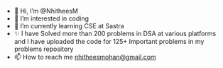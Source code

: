 - 👋 Hi, I’m @NhitheesM
- 👀 I’m interested in coding
- 🌱 I’m currently learning CSE at Sastra
- ✨ I have Solved more than 200 problems in DSA at various platforms and I have uploaded the code for 125+ Important problems in my problems repository
- 📫 How to reach me nhitheesmohan@gmail.com

<!---
NhitheesM/NhitheesM is a ✨ special ✨ repository because its `README.md` (this file) appears on your GitHub profile.
You can click the Preview link to take a look at your changes.
--->
